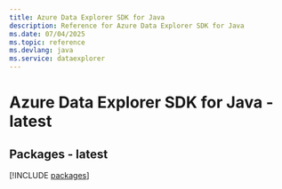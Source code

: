 ```yaml
---
title: Azure Data Explorer SDK for Java
description: Reference for Azure Data Explorer SDK for Java
ms.date: 07/04/2025
ms.topic: reference
ms.devlang: java
ms.service: dataexplorer
---
```

# Azure Data Explorer SDK for Java - latest
## Packages - latest
[!INCLUDE [packages](data-explorer-index.md)]